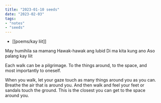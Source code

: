 ```yaml
---
title: "2023-01-10 seeds"
date: "2023-02-03"
tags:
- "notes"
- "seeds"
---
```


- [[poems/kay liit]]

May humihila sa mamang
Hawak-hawak ang lubid
Di ma kita kung ano
Aso palang kay liit

Each walk can be a pilgrimage. To the things around, to the space, and most importantly to oneself.

When you walk, let your gaze touch as many things around you as you can. Breathe the air that is around you. And then walk and feel your feet or sandals touch the ground. This is the closest you can get to the space around you.